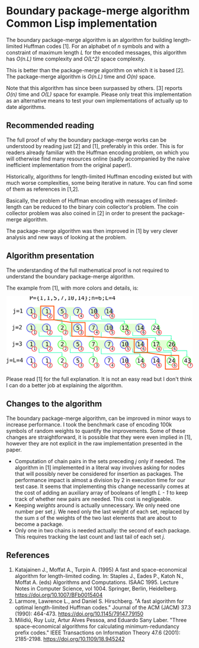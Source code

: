 # Boundary package-merge algorithm Common Lisp implementation
The boundary package-merge algorithm is an algorithm for building length-limited
Huffman codes [1]. For an alphabet of _n_ symbols and with a constraint of
maximum length _L_ for the encoded messages, this algorithm has _O(n.L)_ time
complexity and _O(L^2)_ space complexity.

This is better than the package-merge algorithm on which it is based [2]. The
package-merge algorithm is _O(n.L)_ time and _O(n)_ space.

Note that this algorithm has since been surpassed by others. [3] reports _O(n)_
time and _O(L)_ space for example. Please only treat this implementation as an 
alternative means to test your own implementations of actually up to date 
algorithms.
## Recommended reading
The full proof of why the boundary package-merge works can be understood by
reading just [2] and [1], preferably in this order. This is for readers
already familiar with the Huffman encoding problem, on which you will otherwise
find many resources online (sadly accompanied by the naive inefficient
implementation from the original paper!).

Historically, algorithms for length-limited Huffman encoding existed but with
much worse complexities, some being iterative in nature. You can find
some of them as references in [1,2].

Basically, the problem of Huffman encoding with messages of limited-length
can be reduced to the binary coin collector's problem. The coin collector
problem was also coined in [2] in order to present the package-merge algorithm.

The package-merge algorithm was then improved in [1] by very clever analysis and
new ways of looking at the problem.

## Algorithm presentation
The understanding of the full mathematical proof is not required to understand
the boundary package-merge algorithm.

The example from [1], with more colors and details, is:

![Boundary package-merge diagram](doc/bnd-pkg-merge.svg)

Please read [1] for the full explanation. It is not an easy read but I don't
think I can do a better job at explaining the algorithm.

## Changes to the algorithm
The boundary package-merge algorithm, can be improved in minor ways to increase
performance. I took the benchmark case of encoding 100k symbols of random
weights to quantify the improvements.
Some of these changes are straightforward, it is possible that they were even
implied in [1], however they are not explicit in the raw implementation 
presented in the paper.

* Computation of chain pairs in the sets preceding _j_ only if needed. The
algorithm in [1] implemented in a literal way involves asking for nodes that 
will possibly never be considered for insertion as packages. The performance 
impact is almost a division by 2 in execution time for our test case. It seems 
that implementing this change necessarily comes at the cost of adding an 
auxiliary array of booleans of length _L - 1_ to keep track of whether new pairs
are needed. This cost is negligeable.
* Keeping *weights* around is actually unnecessary. We only need one number per
set _j_. We need only the last weight of each set, replaced by the sum *s* of
the weights of the two last elements that are about to become a package.
* Only one in two chains is needed actually: the second of each package. This
requires tracking the last count and last tail of each set *j*.

## References
1. Katajainen J., Moffat A., Turpin A. (1995) A fast and space-economical algorithm for length-limited coding. In: Staples J., Eades P., Katoh N., Moffat A. (eds) Algorithms and Computations. ISAAC 1995. Lecture Notes in Computer Science, vol 1004. Springer, Berlin, Heidelberg. https://doi.org/10.1007/BFb0015404
1. Larmore, Lawrence L., and Daniel S. Hirschberg. "A fast algorithm for optimal length-limited Huffman codes." Journal of the ACM (JACM) 37.3 (1990): 464-473. https://doi.org/10.1145/79147.79150
1. Milidiú, Ruy Luiz, Artur Alves Pessoa, and Eduardo Sany Laber. "Three space-economical algorithms for calculating minimum-redundancy prefix codes." IEEE Transactions on Information Theory 47.6 (2001): 2185-2198. https://doi.org/10.1109/18.945242
